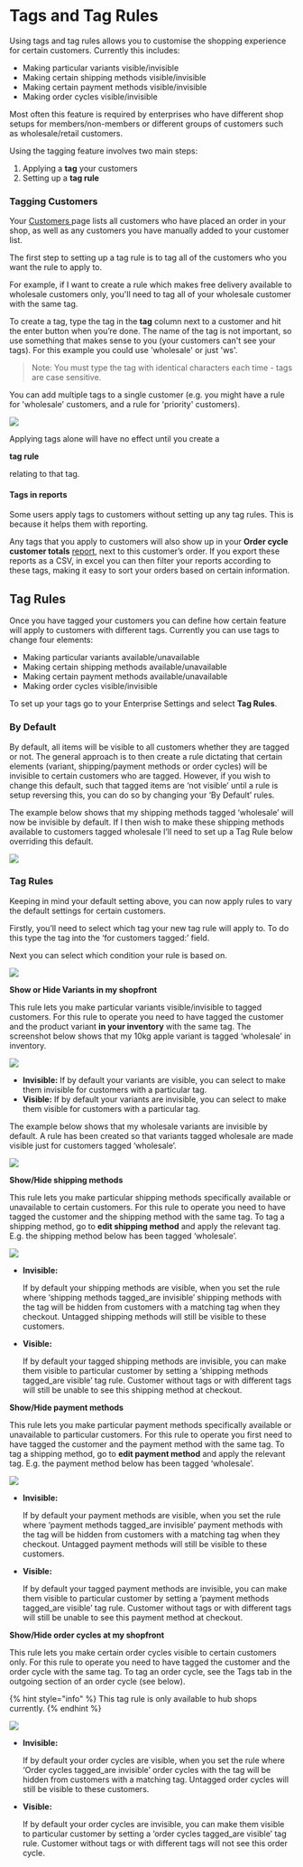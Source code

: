 # Tags and Tag Rules

Using tags and tag rules allows you to customise the shopping experience for certain customers. Currently this includes:

* Making particular variants visible/invisible
* Making certain shipping methods visible/invisible
* Making certain payment methods visible/invisible
* Making order cycles visible/invisible

Most often this feature is required by enterprises who have different shop setups for members/non-members or different groups of customers such as wholesale/retail customers.

Using the tagging feature involves two main steps:

1. Applying a **tag** your customers
2. Setting up a **tag rule**

### Tagging Customers

Your [Customers ](https://github.com/ofn-user-guide/ofn-user-guide-master/tree/d5a1113e673b0e22198ca207b1db61339799868a/customer-accounts-and-tagging.md)page lists all customers who have placed an order in your shop, as well as any customers you have manually added to your customer list.

The first step to setting up a tag rule is to tag all of the customers who you want the rule to apply to.

For example, if I want to create a rule which makes free delivery available to wholesale customers only, you'll need to tag all of your wholesale customer with the same tag.

To create a tag, type the tag in the **tag** column next to a customer and hit the enter button when you’re done. The name of the tag is not important, so use something that makes sense to you \(your customers can't see your tags\). For this example you could use 'wholesale' or just 'ws'.

> Note: You must type the tag with identical characters each time - tags are case sensitive.

You can add multiple tags to a single customer \(e.g. you might have a rule for 'wholesale' customers, and a rule for 'priority' customers\).

![](../../.gitbook/assets/customer-taggs.png)

Applying tags alone will have no effect until you create a 

**tag rule**

 relating to that tag.

#### Tags in reports

Some users apply tags to customers without setting up any tag rules. This is because it helps them with reporting.

Any tags that you apply to customers will also show up in your **Order cycle customer totals** [report](../../basic-features/reports.md), next to this customer’s order. If you export these reports as a CSV, in excel you can then filter your reports according to these tags, making it easy to sort your orders based on certain information.

## Tag Rules

Once you have tagged your customers you can define how certain feature will apply to customers with different tags. Currently you can use tags to change four elements:

* Making particular variants available/unavailable
* Making certain shipping methods available/unavailable
* Making certain payment methods available/unavailable
* Making order cycles visible/invisible

To set up your tags go to your Enterprise Settings and select **Tag Rules**.

### By Default

By default, all items will be visible to all customers whether they are tagged or not. The general approach is to then create a rule dictating that certain elements \(variant, shipping/payment methods or order cycles\) will be invisible to certain customers who are tagged. However, if you wish to change this default, such that tagged items are ‘not visible’ until a rule is setup reversing this, you can do so by changing your ‘By Default’ rules.

The example below shows that my shipping methods tagged ‘wholesale’ will now be invisible by default. If I then wish to make these shipping methods available to customers tagged wholesale I’ll need to set up a Tag Rule below overriding this default.

![](../../.gitbook/assets/default-tags.png)

### Tag Rules

Keeping in mind your default setting above, you can now apply rules to vary the default settings for certain customers.

Firstly, you’ll need to select which tag your new tag rule will apply to. To do this type the tag into the ‘for customers tagged:’ field.

Next you can select which condition your rule is based on.

![](../../.gitbook/assets/rule-typess.png)

**Show or Hide Variants in my shopfront**

This rule lets you make particular variants visible/invisible to tagged customers. For this rule to operate you need to have tagged the customer and the product variant **in your inventory** with the same tag. The screenshot below shows that my 10kg apple variant is tagged ‘wholesale’ in inventory.

![](../../.gitbook/assets/inventory-tagged.png)

* **Invisible:**  If by default your variants are visible, you can select to make them invisible for customers with a particular tag.
* **Visible:**  If by default your variants are invisible, you can select to make them visible for customers with a particular tag.

The example below shows that my wholesale variants are invisible by default. A rule has been created so that variants tagged wholesale are made visible just for customers tagged ‘wholesale’.

![](../../.gitbook/assets/inventory-taggedd.png)

**Show/Hide shipping methods**

This rule lets you make particular shipping methods specifically available or unavailable to certain customers. For this rule to operate you need to have tagged the customer and the shipping method with the same tag. To tag a shipping method, go to **edit shipping method** and apply the relevant tag. E.g. the shipping method below has been tagged ‘wholesale’.

![](../../.gitbook/assets/tagging-a-shipping-method.png)

* **Invisible:**

   If by default your shipping methods are visible, when you set the rule where ‘shipping methods tagged\_are invisible’ shipping methods with the tag will be hidden from customers with a matching tag when they checkout. Untagged shipping methods will still be visible to these customers.

* **Visible:**

  If by default your tagged shipping methods are invisible, you can make them visible to particular customer by setting a ‘shipping methods tagged\_are visible’ tag rule.  Customer without tags or with different tags will still be unable to see this shipping method at checkout.

**Show/Hide payment methods**

This rule lets you make particular payment methods specifically available or unavailable to particular customers. For this rule to operate you first need to have tagged the customer and the payment method with the same tag. To tag a shipping method, go to **edit payment method** and apply the relevant tag. E.g. the payment method below has been tagged ‘wholesale’.

![](../../.gitbook/assets/tagged-payment.png)

* **Invisible:**

   If by default your payment methods are visible, when you set the rule where ‘payment methods tagged\_are invisible’ payment methods with the tag will be hidden from customers with a matching tag when they checkout. Untagged payment methods will still be visible to these customers.

* **Visible:**

  If by default your tagged payment methods are invisible, you can make them visible to particular customer by setting a ‘payment methods tagged\_are visible’ tag rule.  Customer without tags or with different tags will still be unable to see this payment method at checkout.

**Show/Hide order cycles at my shopfront**

This rule lets you make certain order cycles visible to certain customers only. For this rule to operate you need to have tagged the customer and the order cycle with the same tag. To tag an order cycle, see the Tags tab in the outgoing section of an order cycle \(see below\).

{% hint style="info" %}
 This tag rule is only available to hub shops currently.
{% endhint %}

![](../../.gitbook/assets/outgoing.png)

* **Invisible:**

   If by default your order cycles are visible, when you set the rule where ‘Order cycles tagged\_are invisible’ order cycles with the tag will be hidden from customers with a matching tag. Untagged order cycles will still be visible to these customers.

* **Visible:**

  If by default your order cycles are invisible, you can make them visible to particular customer by setting a ‘order cycles tagged\_are visible’ tag rule.  Customer without tags or with different tags will not see this order cycle.

